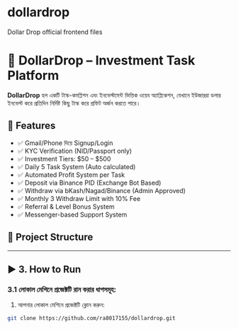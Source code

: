 # dollardrop
Dollar Drop official frontend files
# 💸 DollarDrop – Investment Task Platform
**DollarDrop** হল একটি টাস্ক-কমপ্লিশন এবং ইনভেস্টমেন্ট ভিত্তিক ওয়েব অ্যাপ্লিকেশন, যেখানে ইউজাররা ডলার ইনভেস্ট করে প্রতিদিন নির্দিষ্ট কিছু টাস্ক করে প্রফিট অর্জন করতে পারে।
## 🔧 Features
- ✅ Gmail/Phone দিয়ে Signup/Login
- ✅ KYC Verification (NID/Passport only)
- ✅ Investment Tiers: $50 – $500
- ✅ Daily 5 Task System (Auto calculated)
- ✅ Automated Profit System per Task
- ✅ Deposit via Binance PID (Exchange Bot Based)
- ✅ Withdraw via bKash/Nagad/Binance (Admin Approved)
- ✅ Monthly 3 Withdraw Limit with 10% Fee
- ✅ Referral & Level Bonus System
- ✅ Messenger-based Support System
## 📁 Project Structure
---
## ▶️ 3. How to Run
### 3.1 লোকাল মেশিনে প্রজেক্টটি রান করার ধাপসমূহ:
1. আপনার লোকাল মেশিনে প্রজেক্টটি ক্লোন করুন:
```bash
git clone https://github.com/ra8017155/dollardrop.git




